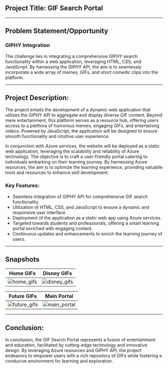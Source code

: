 ## Project Title: **GIF Search Portal**

---

## Problem Statement/Opportunity

### GIPHY Integration
The challenge lies in integrating a comprehensive GIPHY search functionality within a web application, leveraging HTML, CSS, and JavaScript. By harnessing the GIPHY API, the aim is to seamlessly incorporate a wide array of memes, GIFs, and short comedic clips into the platform.

---

## Project Description:

The project entails the development of a dynamic web application that utilizes the GIPHY API to aggregate and display diverse GIF content. Beyond mere entertainment, this platform serves as a resource hub, offering users access to a plethora of humorous memes, engaging GIFs, and entertaining videos. Powered by JavaScript, the application will be designed to ensure smooth functionality and intuitive user experience.

In conjunction with Azure services, the website will be deployed as a static web application, leveraging the scalability and reliability of Azure technology. The objective is to craft a user-friendly portal catering to individuals embarking on their learning journey. By harnessing Azure resources, the aim is to optimize the learning experience, providing valuable tools and resources to enhance skill development.

### Key Features:
- Seamless integration of GIPHY API for comprehensive GIF search functionality.
- Utilization of HTML, CSS, and JavaScript to ensure a dynamic and responsive user interface.
- Deployment of the application as a static web app using Azure services.
- Targeted towards students and professionals, offering a smart learning portal enriched with engaging content.
- Continuous updates and enhancements to enrich the learning journey of users.

---

## Snapshots

| Home GIFs | Disney GIFs |
|---|---|
| ![home_gifs](https://github.com/virajbhutada/web-gif-explorer/assets/143819712/59832b10-d2af-4a7e-afb0-8dbf495a2932) | ![disney_gifs](https://github.com/virajbhutada/web-gif-explorer/assets/143819712/5b0c5769-f719-483f-997d-54fc614aeb5e) |

| Future GIFs | Main Portal |
|---|---|
| ![future_gifs](https://github.com/virajbhutada/web-gif-explorer/assets/143819712/68d66f20-3464-41b1-a2ee-233840fa08f2) | ![main_portal](https://github.com/virajbhutada/web-gif-explorer/assets/143819712/20e2dc6c-8852-4955-abb2-7fe6a6c4f228) |


---

## Conclusion:

In conclusion, the GIF Search Portal represents a fusion of entertainment and education, facilitated by cutting-edge technology and innovative design. By leveraging Azure resources and GIPHY API, the project endeavors to empower users with a rich repository of GIFs while fostering a conducive environment for learning and exploration.
